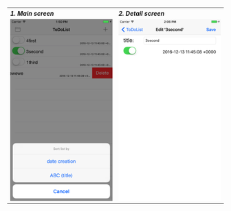<table>
<tbody>
<tr align="left">
    <th><i>1. Main screen</i></th>
    <th><i>2. Detail screen</i></th>
</tr>
<tr>
<td><img src="/07-12-2016/ToDoList/ToDoList/ToDoList/Source/toDoList-ObjC.png" alt="Main screen"/></td>
<td><img src="/07-12-2016/ToDoList/ToDoList/ToDoList/Source/toDoList-ObjC-Detail.png" alt="Detail screen"/></td>
</tr>
</tbody>
</table>


